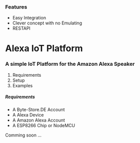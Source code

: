 ### Features

- Easy Integration
- Clever concept with no Emulating
- RESTAPI


# Alexa IoT Platform
### A simple IoT Platform for the Amazon Alexa Speaker

1. Requirements
2. Setup
3. Examples

##### Requirements
- A Byte-Store.DE Account
- A Alexa Device
- A Amazon Alexa Account
- A ESP8266 Chip or NodeMCU


Comming soon ...

